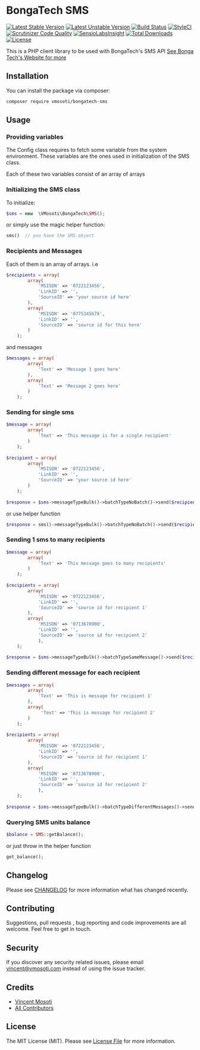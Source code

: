 # BongaTech SMS

[![Latest Stable Version](https://poser.pugx.org/vmosoti/bongatech-sms/v/stable)](https://packagist.org/packages/vmosoti/bongatech-sms)
[![Latest Unstable Version](https://poser.pugx.org/vmosoti/bongatech-sms/v/unstable)](https://packagist.org/packages/vmosoti/bongatech-sms)
[![Build Status](https://travis-ci.org/VMosoti/bongatech-sms.svg?branch=master)](https://travis-ci.org/VMosoti/bongatech-sms)
[![StyleCI](https://styleci.io/repos/83431204/shield?branch=master)](https://styleci.io/repos/83431204)
[![Scrutinizer Code Quality](https://scrutinizer-ci.com/g/VMosoti/bongatech-sms/badges/quality-score.png?b=master)](https://scrutinizer-ci.com/g/VMosoti/bongatech-sms/?branch=master)
[![SensioLabsInsight](https://insight.sensiolabs.com/projects/598f97e6-bb46-4883-ae19-29820926b081/mini.png)](https://insight.sensiolabs.com/projects/598f97e6-bb46-4883-ae19-29820926b081)
[![Total Downloads](https://poser.pugx.org/vmosoti/bongatech-sms/downloads)](https://packagist.org/packages/vmosoti/bongatech-sms)
[![License](https://poser.pugx.org/vmosoti/bongatech-sms/license)](https://packagist.org/packages/vmosoti/bongatech-sms)


This is a PHP client library to be used with BongaTech's SMS API [See Bonga Tech's Website for more](http://bongatech.co.ke)

## Installation

You can install the package via composer:

``` bash
composer require vmosoti/bongatech-sms
```

## Usage

### Providing variables

The Config class requires to fetch some variable from the system environment. These variables are the ones used in initialization of the SMS class.

Each of these two variables consist of an array of arrays

### Initializing the SMS class

To initialize:
``` php
$sms = new  \VMosoti\BongaTech\SMS();

```
or simply use the magic helper function:

```php
sms()  // you have the SMS object
```
### Recipients and Messages
Each of them is an array of arrays.
i.e
```php
$recipients = array(
        array(
            'MSISDN' => '0722123456',
            'LinkID' => '',
            'SourceID' => 'your source id here'
        ),
        array(
            'MSISDN' => '0775345678',
            'LinkID' => '',
            'SourceID' => 'source id for this here'
        )
    );
```
and messages

```php
$messages = array(
        array(
            'Text' => 'Message 1 goes here'
        ),
        array(
            'Text' => 'Message 2 goes here'
        )
    );
```
### Sending for single sms
```php
$message = array(
        array(
            'Text' => 'This message is for a single recipient'
        )
    );
    
$recipient = array(
        array(
            'MSISDN' => '0722123456',
            'LinkID' => '',
            'SourceID' => 'your source id here'
        )
    );
    
$response = $sms->messageTypeBulk()->batchTypeNoBatch()->send($recipient, $message);
```
or use helper function

```php
$response = sms()->messageTypeBulk()->batchTypeNoBatch()->send($recipient, $message);
```
### Sending 1 sms to many recipients
```php
$message = array(
        array(
            'Text' => 'This message goes to many recipients'
        )
    );
    
$recipients = array(
        array(
            'MSISDN' => '0722123456',
            'LinkID' => '',
            'SourceID' => 'source id for recipient 1'
        ),
        array(
            'MSISDN' => '0713678900',
            'LinkID' => '',
            'SourceID' => 'source id for recipient 2'
            ),
    );
    
$response = $sms->messageTypeBulk()->batchTypeSameMessage()->send($recipients, $message);
```
### Sending different message for each recipient
```php
$messages = array(
        array(
            'Text' => 'This is message for recipient 1'
        ),
        array(
             'Text' => 'This is message for recipient 2'
        )
    );
    
$recipients = array(
        array(
            'MSISDN' => '0722123456',
            'LinkID' => '',
            'SourceID' => 'source id for recipient 1'
        ),
        array(
            'MSISDN' => '0713678900',
            'LinkID' => '',
            'SourceID' => 'source id for recipient 2'
            ),
    );
    
$response = $sms->messageTypeBulk()->batchTypeDifferentMessages()->send($recipients, $messages);
```
### Querying SMS units balance

```php
$balance = SMS::getBalance();
```
or just throw in the helper function

```php
get_balance();
```

## Changelog

Please see [CHANGELOG](CHANGELOG.md) for more information what has changed recently.

## Contributing

Suggestions, pull requests , bug reporting and code improvements are all welcome. Feel free to get in touch.

## Security

If you discover any security related issues, please email vincent@vmosoti.com instead of using the issue tracker.

## Credits

- [Vincent Mosoti](https://github.com/vmosoti)
- [All Contributors](../../contributors)

## License

The MIT License (MIT). Please see [License File](LICENSE) for more information.
